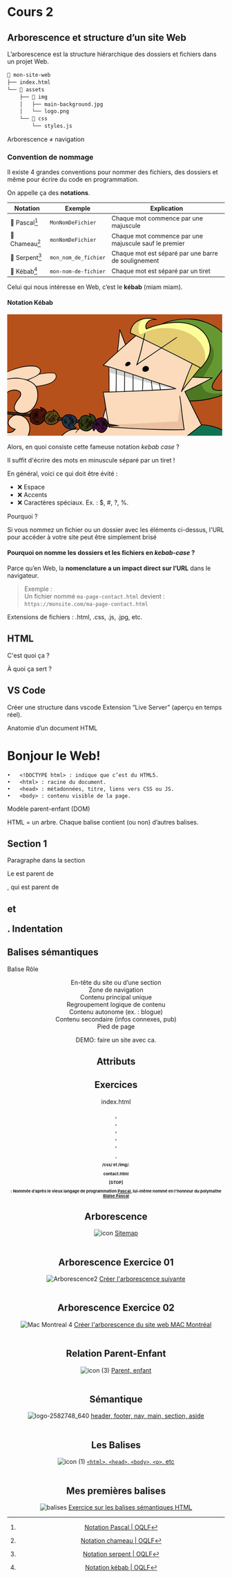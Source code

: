 # Cours 2

[^pascalCase]: [Notation Pascal | OQLF](https://vitrinelinguistique.oqlf.gouv.qc.ca/fiche-gdt/fiche/26543805/notation-pascal)
[^camelCase]: [Notation chameau | OQLF](https://vitrinelinguistique.oqlf.gouv.qc.ca/fiche-gdt/fiche/26543803/notation-chameau)
[^snakeCase]: [Notation serpent | OQLF](https://vitrinelinguistique.oqlf.gouv.qc.ca/fiche-gdt/fiche/26571362/notation-serpent)
[^kebabCase]: [Notation kébab | OQLF](https://vitrinelinguistique.oqlf.gouv.qc.ca/fiche-gdt/fiche/26571363/notation-kebab)

## Arborescence et structure d’un site Web

L’arborescence est la structure hiérarchique des dossiers et fichiers dans un projet Web.

```txt
📂 mon-site-web
├── index.html
└── 📂 assets
    ├── 📂 img
    │   ├── main-background.jpg
    │   └── logo.png
    └── 📂 css
        └── styles.js
```

Arborescence ≠ navigation

### Convention de nommage

Il existe 4 grandes conventions pour nommer des fichiers, des dossiers et même pour écrire du code en programmation.

On appelle ça des **notations**.

| Notation                 | Exemple              | Explication                                            |
|--------------------------|----------------------|--------------------------------------------------------|
| 🧮 Pascal[^pascalCase]   | `MonNomDeFichier`    | Chaque mot commence par une majuscule                  |
| 🐫 Chameau[^camelCase]   | `monNomDeFichier`    | Chaque mot commence par une majuscule sauf le premier  |
| 🐍 Serpent[^snakeCase]   | `mon_nom_de_fichier` | Chaque mot est séparé par une barre de soulignement    |
| 🌯 Kébab[^kebabCase]     | `mon-nom-de-fichier` | Chaque mot est séparé par un tiret                     |

Celui qui nous intéresse en Web, c’est le **kébab** (miam miam).

#### Notation Kébab

![](./assets/images/kebab.gif)

Alors, en quoi consiste cette fameuse notation _kebab case_ ?

Il suffit d'écrire des mots en minuscule séparé par un tiret !

En général, voici ce qui doit être évité :

- ❌ Espace
- ❌ Accents
- ❌ Caractères spéciaux. Ex. : $, #, ?, %.

Pourquoi ?

Si vous nommez un fichier ou un dossier avec les éléments ci-dessus, l'URL pour accéder à votre site peut être simplement brisé

#### Pourquoi on nomme les dossiers et les fichiers en *kebab-case* ?

Parce qu’en Web, la **nomenclature a un impact direct sur l’URL** dans le navigateur.

> Exemple :  
> Un fichier nommé `ma-page-contact.html` devient :  
> `https://monsite.com/ma-page-contact.html`

Extensions de fichiers : .html, .css, .js, .jpg, etc.

## HTML

C'est quoi ça ?

À quoi ça sert ?

## VS Code

Créer une structure dans vscode
Extension “Live Server” (aperçu en temps réel).

Anatomie d’un document HTML

<!DOCTYPE html>
<html lang="fr">
<head>
  <meta charset="UTF-8">
  <title>Titre de la page</title>
</head>
<body>
  <h1>Bonjour le Web!</h1>
</body>
</html>

	•	<!DOCTYPE html> : indique que c’est du HTML5.
	•	<html> : racine du document.
	•	<head> : métadonnées, titre, liens vers CSS ou JS.
	•	<body> : contenu visible de la page.

Modèle parent-enfant (DOM) 

HTML = un arbre.
Chaque balise contient (ou non) d’autres balises.

<body>
  <section>
    <h2>Section 1</h2>
    <p>Paragraphe dans la section</p>
  </section>
</body>

Le <body> est parent de <section>, qui est parent de <h2> et <p>.
Indentation

## Balises sémantiques 

Balise
Rôle
<header>
En-tête du site ou d’une section
<nav>
Zone de navigation
<main>
Contenu principal unique
<section>
Regroupement logique de contenu
<article>
Contenu autonome (ex. : blogue)
<aside>
Contenu secondaire (infos connexes, pub)
<footer>
Pied de page

DEMO: faire un site avec ca.

## Attributs



## Exercices

index.html 

<header>, <nav>, <main>, <section>, <aside>, <footer>
<h1>, <p>
/css/ et /img/.

contact.html 



[STOP]

 : Nommée d’après le vieux langage de programmation [Pascal](https://fr.wikipedia.org/wiki/Pascal_(langage)), lui-même nommé en l'honneur du polymathe [Blaise Pascal](https://fr.wikipedia.org/wiki/Blaise_Pascal)

## Arborescence

![icon](https://github.com/user-attachments/assets/45afe678-94df-47d8-b3ac-b99d9d09cf4f)
[Sitemap](https://tim-montmorency.com/compendium/582-111%E2%80%93web1/autres/arborescence.html)
<br>
<br>
## Arborescence Exercice 01

![Arborescence2](https://github.com/user-attachments/assets/700283b5-d1ea-4538-b790-4453fa48709b)
[Créer l'arborescence suivante](https://tim-montmorency.com/compendium/582-111%E2%80%93web1/exercices/arborescence_exercice_01.html)
<br>
<br>
## Arborescence Exercice 02

![Mac Montreal 4](https://github.com/user-attachments/assets/952a2048-a6dc-4211-b363-1ce9af8a0536)
[Créer l'arborescence du site web MAC Montréal](https://tim-montmorency.com/compendium/582-111%E2%80%93web1/exercices/arborescence_exercice_02.html)
<br>
<br>
## Relation Parent-Enfant

![icon (3)](https://github.com/user-attachments/assets/3572f2cb-dc55-41c3-96bd-c86f72bbc8e7)
[Parent, enfant](https://tim-montmorency.com/compendium/582-111%E2%80%93web1/html/parents-enfants.html)
<br>
<br>
## Sémantique

![logo-2582748_640](https://github.com/user-attachments/assets/41d98834-b49e-453d-857e-830ac6c4dbaa)
[header, footer, nav, main, section, aside](https://tim-montmorency.com/compendium/582-111%E2%80%93web1/html/semantique.html)
<br>
<br>
## Les Balises

![icon (1)](https://github.com/user-attachments/assets/f9117e39-9d2b-457c-adfa-bd33d2447c36)
[`<html>`, `<head>`, `<body>`, `<p>`, etc](https://tim-montmorency.com/compendium/582-111%E2%80%93web1/html/balises.html)
<br>
<br>
## Mes premières balises

![balises](https://github.com/user-attachments/assets/dc60993a-4390-4485-a20d-a008d2f3551e)
[Exercice sur les balises sémantiques HTML](https://tim-montmorency.com/compendium/582-111%E2%80%93web1/exercices/mes_premieres_balises.html)
